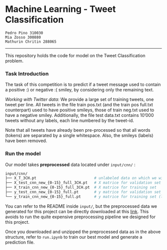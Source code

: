 # Machine Learning - Tweet Classification

    Pedro Pino 310030
    Mia Zosso 300880
    Mathurin Chritin 288065

---

This repository holds the code for model on the Tweet Classification problem.

### Task Introduction

The task of this competition is to predict if a tweet message used to contain a positive :) or negative :( smiley, by considering only the remaining text.

*Working with Twitter data:* We provide a large set of training tweets, one tweet per line. All tweets in the file train pos.txt (and the train pos full.txt counterpart) used to have positive smileys, those of train neg.txt used to have a negative smiley. Additionally, the file test data.txt contains 10’000 tweets without any labels, each line numbered by the tweet-id.

Note that all tweets have already been pre-processed so that all words (tokens) are separated by a single whitespace. Also, the smileys (labels) have been removed.

### Run the model

Our model takes **preprocessed** data located under `input/cnn/` :

```bash
input/cnn/
├── X_T_3CH.pt                          # unlabeled data on which we will make predictions
├── X_test_cnn_new_{0-15}_full_3CH.pt   # X matrice for validation set
├── X_train_cnn_new_{0-15}_full_3CH.pt  # X matrice for training set
├── y_test_cnn_new_{0-15}_full.pt       # y matrice for validation set (labels)
└── y_train_cnn_new_{0-15}_full.pt      # y matrice for training set (labels)
```

You can refer to the README inside `input/`, but the preprocessed data we generated for this project can be directly downloaded at this [link](https://drive.google.com/file/d/1vMLgzSZ1Wxpj9YNIGNamC2yRysJ41awG/view?usp=drive_link). This avoids to run the quite expensive preprocessing pipeline we designed for this project.


Once you downloaded and unzipped the preprocessed data as in the above structure, refer to `run.ipynb` to train our best model and generate a prediction file.

